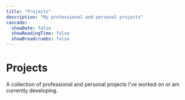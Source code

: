 ```yaml
---
title: "Projects"
description: "My professional and personal projects"
cascade:
  showDate: false
  showReadingTime: false
  showBreadcrumbs: false
---
```


# Projects

A collection of professional and personal projects I've worked on or am currently developing.